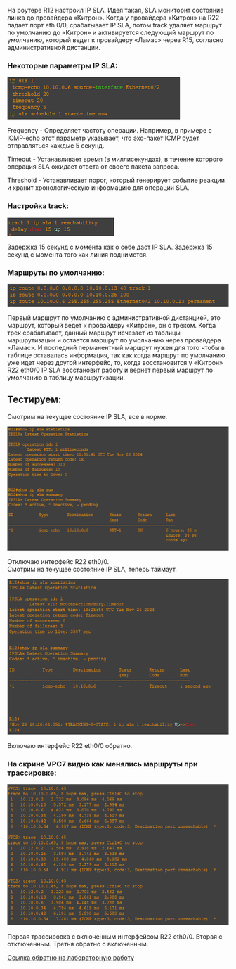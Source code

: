 На роутере R12 настроил IP SLA. Идея такая, SLA мониторит состояние линка до провайдера «Китрон». Когда у провайдера «Китрон» на R22 падает порт eth 0/0, срабатывает IP SLA, потом track удаляет маршрут по умолчанию до «Китрон» и активируется следующий маршрут по умолчанию, который ведет к провайдеру «Ламас» через R15, согласно административной дистанции.  

### Некоторые параметры IP SLA:

<img src='pic/ip_sla_1.PNG'>  

Frequency - Определяет частоту операции. Например, в примере с ICMP-echo этот параметр указывает, что эхо-пакет ICMP будет отправляться каждые 5 секунд.  

Timeout - Устанавливает время (в миллисекундах), в течение которого операция SLA ожидает ответа от своего пакета запроса.  

Threshold - Устанавливает порог, который генерирует событие реакции и хранит хронологическую информацию для операции SLA.  

### Настройка track:  

<img src='pic/track_1.PNG'>   

Задержка 15 секунд с момента как о себе даст IP SLA. Задержка 15 секунд с момента того как линия поднимется.  

### Маршруты по умолчанию:

<img src='pic/Routes.PNG'>  

Первый маршрут по умолчанию с административной дистанцией, это маршрут, который ведет к провайдеру «Китрон», он с треком. Когда трек срабатывает, данный маршрут исчезает из таблицы маршрутизации и остается маршрут по умолчанию через провайдера «Ламас». И последний перманентный маршрут нужен для того чтобы в таблице оставалась информация, так как когда маршрут по умолчанию уже идет через другой интерфейс, то, когда восстановится у «Китрон» R22 eth0/0 IP SLA восстановит работу и вернет первый маршрут по умолчанию в таблицу маршрутизации.  

## Тестируем:  

Смотрим на текущее состояние IP SLA, все в норме.  

<img src='pic/status_sla1.PNG'>  

Отключаю интерфейс R22 eth0/0.  
Смотрим на текущее состояние IP SLA, теперь таймаут.  

<img src='pic/status_sla2.PNG'>  

Включаю интерфейс  R22 eth0/0 обратно.  
### На скрине VPC7 видно как менялись маршруты при трассировке:  

<img src='pic/test_sla _vpc1.PNG'>  

Первая трассировка с включенным интерфейсом R22 eth0/0. Вторая с отключенным. Третья обратно с включенным.  

[Ссылка обратно на лабораторную работу](/labs/lab04/README.md#)


